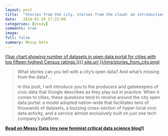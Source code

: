 ```yaml
---
layout: post
title:  "Stories from the city, stories from the cloud: an introduction to city open data portals in the United States"
date:   2019-01-10 17:22:00
categories: [essay]
comments: true
image:
full: false
summary: Messy Data
---
```


<a href="https://medium.com/messy-data/stories-from-the-city-stories-from-the-cloud-an-introduction-to-city-open-data-portals-in-the-636ab60500bc">![bar chart showing number of datasets in open data portal for cities with top fifteen highest Census ratings.]({{ site.url }}/img/stories_from_city.png)</a>


> What stories can you tell with a city’s open data? And what’s missing from the data?...
>    
> In this post, I will introduce you to the producers and gatekeepers of civic data that Google describes as they play out in practice. When it comes to cities, these questions tend to revolve around the city open data portal: a model adopted nation-wide that facilitates tens of thousands of datasets, a buzzing cross-section of hyper-local civic data activity, and a service almost exclusively built on just one tech company’s platform.

**[Read on Messy Data (my new feminist critical data science blog!)](https://medium.com/messy-data/stories-from-the-city-stories-from-the-cloud-an-introduction-to-city-open-data-portals-in-the-636ab60500bc)**